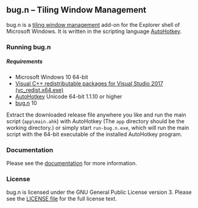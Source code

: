 ## bug.n &ndash; Tiling Window Management

bug.n is a [tiling window management](https://en.wikipedia.org/wiki/Tiling_window_manager) add-on 
for the Explorer shell of Microsoft Windows. It is written in the scripting language 
[AutoHotkey](https://www.autohotkey.com/).

### Running bug.n

##### Requirements

* Microsoft Windows 10 64-bit
* [Visual C++ redistributable packages for Visual Studio 2017 (vc_redist.x64.exe)](https://support.microsoft.com/en-us/help/2977003/the-latest-supported-visual-c-downloads)
* [AutoHotkey](https://www.autohotkey.com/download/ahk-install.exe) Unicode 64-bit 1.1.10 or higher
* [bug.n](https://github.com/fuhsjr00/bug.n/releases/latest) 10

Extract the downloaded release file anywhere you like and run the main script (`app\main.ahk`) 
with AutoHotkey (The `app` directory should be the working directory.) or simply start 
`run-bug.n.exe`, which will run the main script with the 64-bit executable of the installed 
AutoHotkey program.

### Documentation

Please see the [documentation](./doc) for more information.

### License

bug.n is licensed under the GNU General Public License version 3. Please see the 
[LICENSE file](./LICENSE.md) for the full license text.
